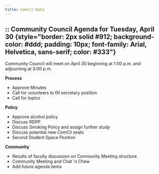 ```yaml
---
title: Comcil Data
---
```


## :: Community Council Agenda for Tuesday, April 30 {style="border: 2px solid #912; background-color: #ddd; padding: 10px; font-family: Arial, Helvetica, sans-serif; color: #333"}

Community Council will meet on April 30 beginning at 1:00 p.m. and adjourning at 3:00 p.m.

**Process**

-   Approve Minutes
-   Call for volunteers to fill secretary position
-   Call for topics

**Policy**

-   Approve alcohol policy
-   Discuss RDPP
-   Discuss Smoking Policy and assign further study
-   Discuss potential new ComCil seats
-   Second Student Space Position

**Community**

-   Results of faculty discussion on Community Meeting structure
-   Community Meeting and Chat 'n Chew
-   Add future agenda items
